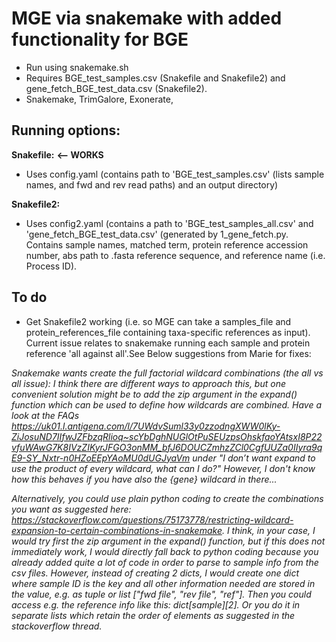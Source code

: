 # MGE via snakemake with added functionality for BGE
- Run using snakemake.sh
- Requires BGE_test_samples.csv (Snakefile and Snakefile2) and gene_fetch_BGE_test_data.csv (Snakefile2).
- Snakemake, TrimGalore, Exonerate, 

## Running options:
**Snakefile:** **<-- WORKS**
- Uses config.yaml (contains path to 'BGE_test_samples.csv' (lists sample names, and fwd and rev read paths) and an output directory)

**Snakefile2:** 
- Uses config2.yaml (contains a path to 'BGE_test_samples_all.csv' and 'gene_fetch_BGE_test_data.csv' (generated by 1_gene_fetch.py. Contains sample names, matched term, protein reference accession number, abs path to .fasta reference sequence, and reference name (i.e. Process ID).

## To do
- Get Snakefile2 working (i.e. so MGE can take a samples_file and protein_references_file containing taxa-specific references as input). Current issue relates to snakemake running each sample and protein reference 'all against all'.See Below suggestions from Marie for fixes:

_Snakemake wants create the full factorial wildcard combinations (the all vs all issue):_
_I think there are different ways to approach this, but one convenient solution might be to add the zip argument in the expand() function which can be used to define how wildcards are combined.
Have a look at the FAQs https://uk01.l.antigena.com/l/7UWdvSuml33y0zzodngXWW0lKy-ZiJosuND7IIfwJZFbzqRlioq~scYbDghNUGlOtPuSEUzpsOhskfaoYAtsxI8P22vfuWAwG7K8IVzZIKyrJFGO3onMM_bfJ6DOUCZmhzZCl0CgfUUZa0IIyra9qE9-SY_Nxtr-n0HZoEEpYAoMU0dUGJyaVm  under "I don’t want expand to use the product of every wildcard, what can I do?" However, I don't know how this behaves if you have also the {gene} wildcard in there..._

_Alternatively, you could use plain python coding to create the combinations you want as suggested here: https://stackoverflow.com/questions/75173778/restricting-wildcard-expansion-to-certain-combinations-in-snakemake. I think, in your case, I would try first the zip argument in the expand() function, but if this does not immediately work, I would directly fall back to python coding because you already added quite a lot of code in order to parse to sample info from the csv files. However, instead of creating 2 dicts, I would create one dict where sample ID is the key and all other information needed are stored in the value, e.g. as tuple or list ["fwd file", "rev file", "ref"]. Then you could access e.g. the reference info like this: dict[sample][2]. Or you do it in separate lists which retain the order of elements as suggested in the stackoverflow thread._


